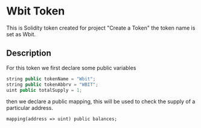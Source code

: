 # Wbit Token
This is Solidity token created for project "Create a Token" the token name is set as Wbit.
## Description
For this token we first declare some public variables

```javascript
string public tokenName = "Wbit";
string public tokenAbbrv = "WBIT";
uint public totalSupply = 1;
```
then we declare a public mapping, this will be used to check the supply of a particular address.

```
mapping(address => uint) public balances;
```
